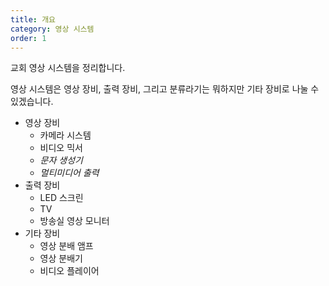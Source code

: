 ```yaml
---
title: 개요
category: 영상 시스템
order: 1
---
```


교회 영상 시스템을 정리합니다.

영상 시스템은 영상 장비, 출력 장비, 그리고 분류라기는 뭐하지만 기타 장비로 나눌 수 있겠습니다. 

* 영상 장비
   * 카메라 시스템
   * 비디오 믹서
   * *문자 생성기*
   * *멀티미디어 출력*
* 출력 장비
   * LED 스크린
   * TV
   * 방송실 영상 모니터
* 기타 장비
   * 영상 분배 앰프
   * 영상 분배기
   * 비디오 플레이어